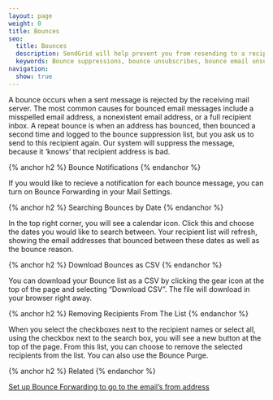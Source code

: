 ```yaml
---
layout: page
weight: 0
title: Bounces
seo:
  title: Bounces
  description: SendGrid will help prevent you from resending to a recipient whose email server rejects the messages.
  keywords: Bounce suppressions, bounce unsubscribes, bounce email unsubscribe, bounce email suppression
navigation:
  show: true
---
```


A bounce occurs when a sent message is rejected by the receiving mail server. The most common causes for bounced email messages include a misspelled email address, a nonexistent email address, or a full recipient inbox. A repeat bounce is when an address has bounced, then bounced a second time and logged to the bounce suppression list, but you ask us to send to this recipient again. Our system will suppress the message, because it ‘knows’ that recipient address is bad.

{% anchor h2 %}
Bounce Notifications
{% endanchor %}

If you would like to recieve a notification for each bounce message, you can turn on Bounce Forwarding in your Mail Settings. 

{% anchor h2 %}
Searching Bounces by Date
{% endanchor %}

In the top right corner, you will see a calendar icon. Click this and choose the dates you would like to search between. Your recipient list will refresh, showing the email addresses that bounced between these dates as well as the bounce reason.

{% anchor h2 %}
Download Bounces as CSV
{% endanchor %}

You can download your Bounce list as a CSV by clicking the gear icon at the top of the page and selecting “Download CSV”. The file will download in your browser right away.

{% anchor h2 %}
Removing Recipients From The List
{% endanchor %}

When you select the checkboxes next to the recipient names or select all, using the checkbox next to the search box, you will see a new button at the top of the page. From this list, you can choose to remove the selected recipients from the list. You can also use the Bounce Purge. 

{% anchor h2 %}
Related
{% endanchor %}

[Set up Bounce Forwarding to go to the email’s from address]({{site.support_url}}/hc/en-us/articles/200181478)
